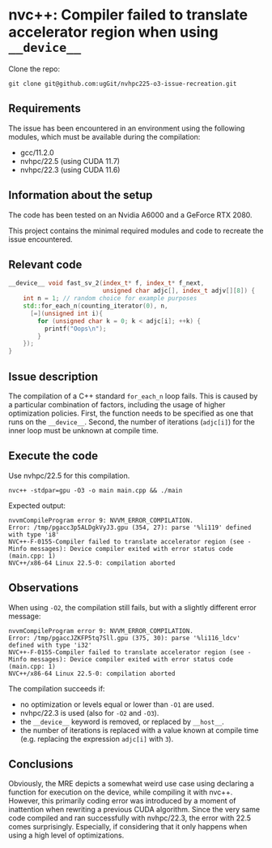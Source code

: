 # nvc++: Compiler failed to translate accelerator region when using `__device__`

Clone the repo:

```
git clone git@github.com:ugGit/nvhpc225-o3-issue-recreation.git
```

## Requirements
The issue has been encountered in an environment using the following modules, which must be available during the compilation:

* gcc/11.2.0
* nvhpc/22.5 (using CUDA 11.7)
* nvhpc/22.3 (using CUDA 11.6)

## Information about the setup
The code has been tested on an Nvidia A6000 and a GeForce RTX 2080.

This project contains the minimal required modules and code to recreate the issue encountered.

## Relevant code
```cpp
__device__ void fast_sv_2(index_t* f, index_t* f_next, 
                          unsigned char adjc[], index_t adjv[][8]) {
    int n = 1; // random choice for example purposes
    std::for_each_n(counting_iterator(0), n, 
      [=](unsigned int i){
        for (unsigned char k = 0; k < adjc[i]; ++k) {
          printf("Oops\n");
        }
    });
}
```

## Issue description
The compilation of a C++ standard `for_each_n` loop fails.
This is caused by a particular combination of factors, including the usage of higher optimization policies. 
First, the function needs to be specified as one that runs on the `__device__`.
Second, the number of iterations (`adjc[i]`) for the inner loop must be unknown at compile time.

## Execute the code

Use nvhpc/22.5 for this compilation.

```
nvc++ -stdpar=gpu -O3 -o main main.cpp && ./main
```

Expected output:
```
nvvmCompileProgram error 9: NVVM_ERROR_COMPILATION.
Error: /tmp/pgacc3p5ALDgkVyJ3.gpu (354, 27): parse '%li119' defined with type 'i8'
NVC++-F-0155-Compiler failed to translate accelerator region (see -Minfo messages): Device compiler exited with error status code (main.cpp: 1)
NVC++/x86-64 Linux 22.5-0: compilation aborted
```

## Observations
When using `-O2`, the compilation still fails, but with a slightly different error message:
```
nvvmCompileProgram error 9: NVVM_ERROR_COMPILATION.
Error: /tmp/pgaccJZKFP5tq7Sll.gpu (375, 30): parse '%li116_ldcv' defined with type 'i32'
NVC++-F-0155-Compiler failed to translate accelerator region (see -Minfo messages): Device compiler exited with error status code (main.cpp: 1)
NVC++/x86-64 Linux 22.5-0: compilation aborted
```

The compilation succeeds if:
* no optimization or levels equal or lower than `-O1` are used.
* nvhpc/22.3 is used (also for `-O2` and `-O3`).
* the `__device__` keyword is removed, or replaced by `__host__`.
* the number of iterations is replaced with a value known at compile time (e.g. replacing the expression `adjc[i]` with `3`).

## Conclusions
Obviously, the MRE depicts a somewhat weird use case using declaring a function for execution on the device, while compiling it with nvc++.
However, this primarily coding error was introduced by a moment of inattention when rewriting a previous CUDA algorithm.
Since the very same code compiled and ran successfully with nvhpc/22.3, the error with 22.5 comes surprisingly. 
Especially, if considering that it only happens when using a high level of optimizations.
